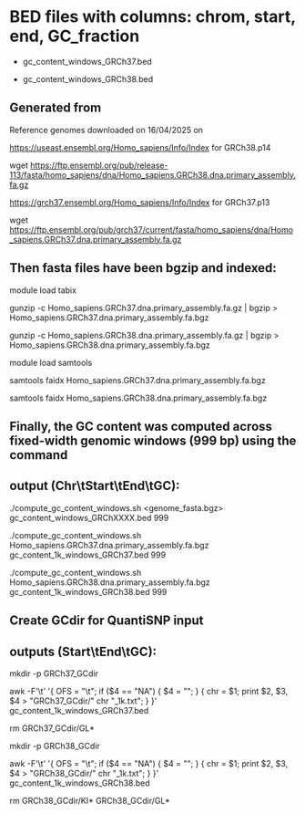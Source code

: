 # BED files with columns: chrom, start, end, GC_fraction
- gc_content_windows_GRCh37.bed 

- gc_content_windows_GRCh38.bed


## Generated from
Reference genomes downloaded on 16/04/2025 on 

https://useast.ensembl.org/Homo_sapiens/Info/Index for GRCh38.p14

wget https://ftp.ensembl.org/pub/release-113/fasta/homo_sapiens/dna/Homo_sapiens.GRCh38.dna.primary_assembly.fa.gz


https://grch37.ensembl.org/Homo_sapiens/Info/Index for GRCh37.p13

wget https://ftp.ensembl.org/pub/grch37/current/fasta/homo_sapiens/dna/Homo_sapiens.GRCh37.dna.primary_assembly.fa.gz


## Then fasta files have been bgzip and indexed:
module load tabix

gunzip -c Homo_sapiens.GRCh37.dna.primary_assembly.fa.gz | bgzip > Homo_sapiens.GRCh37.dna.primary_assembly.fa.bgz

gunzip -c Homo_sapiens.GRCh38.dna.primary_assembly.fa.gz | bgzip > Homo_sapiens.GRCh38.dna.primary_assembly.fa.bgz


module load samtools

samtools faidx Homo_sapiens.GRCh37.dna.primary_assembly.fa.bgz

samtools faidx Homo_sapiens.GRCh38.dna.primary_assembly.fa.bgz


## Finally, the GC content was computed across fixed-width genomic windows (999 bp) using the command
## output (Chr\tStart\tEnd\tGC):
./compute_gc_content_windows.sh <genome_fasta.bgz> gc_content_windows_GRChXXXX.bed 999

./compute_gc_content_windows.sh Homo_sapiens.GRCh37.dna.primary_assembly.fa.bgz gc_content_1k_windows_GRCh37.bed 999

./compute_gc_content_windows.sh Homo_sapiens.GRCh38.dna.primary_assembly.fa.bgz gc_content_1k_windows_GRCh38.bed 999


## Create GCdir for QuantiSNP input
## outputs (Start\tEnd\tGC):
mkdir -p GRCh37_GCdir

awk -F'\t' '{
    OFS = "\t";
    if ($4 == "NA") {
        $4 = "";
    }
    {
        chr = $1;
        print $2, $3, $4 > "GRCh37_GCdir/" chr "_1k.txt";
    }
}' gc_content_1k_windows_GRCh37.bed

rm GRCh37_GCdir/GL*


mkdir -p GRCh38_GCdir

awk -F'\t' '{
    OFS = "\t";
    if ($4 == "NA") {
        $4 = "";
    }
    {
        chr = $1;
        print $2, $3, $4 > "GRCh38_GCdir/" chr "_1k.txt";
    }
}' gc_content_1k_windows_GRCh38.bed

rm GRCh38_GCdir/KI* GRCh38_GCdir/GL*
